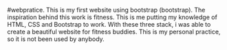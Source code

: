 #webpratice.
This is my first website using bootstrap (bootstrap).
The inspiration behind this work is fitness.
This is me putting my knowledge of HTML, CSS and Bootstrap to work. With these three stack, i was able to create a beautiful website for fitness buddies.
This is my personal practice, so it is not been used by anybody.

